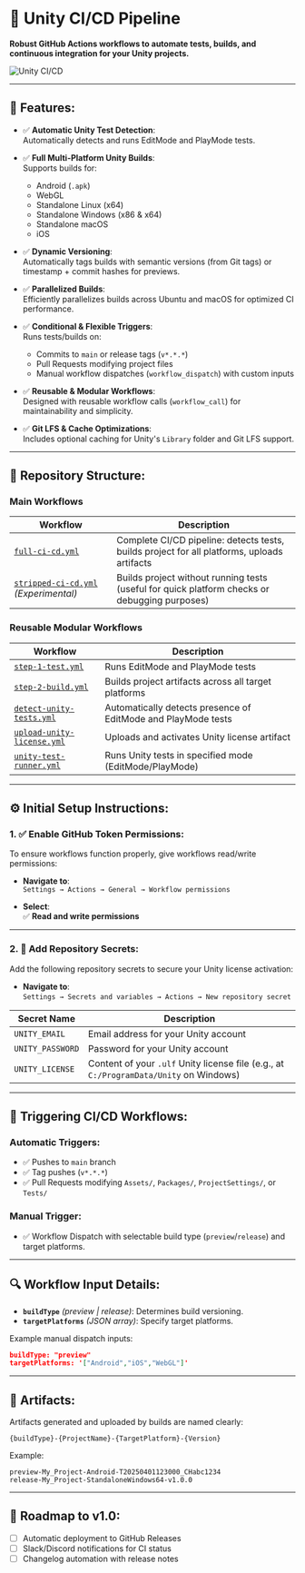 # 🚀 Unity CI/CD Pipeline

**Robust GitHub Actions workflows to automate tests, builds, and continuous integration for your Unity projects.**

![Unity CI/CD](https://github.com/Avalin/CI-CD-Unity-Test-Project/actions/workflows/full-ci-cd.yml/badge.svg)

---

## 📌 Features:

- ✅ **Automatic Unity Test Detection**:  
  Automatically detects and runs EditMode and PlayMode tests.

- ✅ **Full Multi-Platform Unity Builds**:  
  Supports builds for:
  - Android (`.apk`)
  - WebGL
  - Standalone Linux (x64)
  - Standalone Windows (x86 & x64)
  - Standalone macOS
  - iOS

- ✅ **Dynamic Versioning**:  
  Automatically tags builds with semantic versions (from Git tags) or timestamp + commit hashes for previews.

- ✅ **Parallelized Builds**:  
  Efficiently parallelizes builds across Ubuntu and macOS for optimized CI performance.

- ✅ **Conditional & Flexible Triggers**:  
  Runs tests/builds on:
  - Commits to `main` or release tags (`v*.*.*`)
  - Pull Requests modifying project files
  - Manual workflow dispatches (`workflow_dispatch`) with custom inputs

- ✅ **Reusable & Modular Workflows**:  
  Designed with reusable workflow calls (`workflow_call`) for maintainability and simplicity.

- ✅ **Git LFS & Cache Optimizations**:  
  Includes optional caching for Unity's `Library` folder and Git LFS support.

---

## 📂 Repository Structure:

### Main Workflows
| Workflow                                  | Description                                     |
|-------------------------------------------|-------------------------------------------------|
| [`full-ci-cd.yml`](./.github/workflows/full-ci-cd.yml) | Complete CI/CD pipeline: detects tests, builds project for all platforms, uploads artifacts |
| [`stripped-ci-cd.yml`](./.github/workflows/stripped-ci-cd.yml) *(Experimental)* | Builds project without running tests (useful for quick platform checks or debugging purposes) |

### Reusable Modular Workflows
| Workflow | Description |
|----------|-------------|
| [`step-1-test.yml`](./.github/workflows/step-1-test.yml) | Runs EditMode and PlayMode tests |
| [`step-2-build.yml`](./.github/workflows/step-2-build.yml) | Builds project artifacts across all target platforms |
| [`detect-unity-tests.yml`](./.github/workflows/detect-unity-tests.yml) | Automatically detects presence of EditMode and PlayMode tests |
| [`upload-unity-license.yml`](./.github/workflows/upload-unity-license.yml) | Uploads and activates Unity license artifact |
| [`unity-test-runner.yml`](./.github/workflows/unity-test-runner.yml) | Runs Unity tests in specified mode (EditMode/PlayMode) |

---

## ⚙️ Initial Setup Instructions:

### 1. ✅ Enable GitHub Token Permissions:

To ensure workflows function properly, give workflows read/write permissions:

- **Navigate to**:  
  `Settings → Actions → General → Workflow permissions`

- **Select**:  
  ✅ **Read and write permissions**

---

### 2. 🔐 Add Repository Secrets:

Add the following repository secrets to secure your Unity license activation:

- **Navigate to**:  
  `Settings → Secrets and variables → Actions → New repository secret`

| Secret Name      | Description                                                |
|------------------|------------------------------------------------------------|
| `UNITY_EMAIL`    | Email address for your Unity account                       |
| `UNITY_PASSWORD` | Password for your Unity account                            |
| `UNITY_LICENSE`  | Content of your `.ulf` Unity license file (e.g., at `C:/ProgramData/Unity` on Windows) |

---

## 🚦 Triggering CI/CD Workflows:

### Automatic Triggers:
- ✅ Pushes to `main` branch
- ✅ Tag pushes (`v*.*.*`)
- ✅ Pull Requests modifying `Assets/`, `Packages/`, `ProjectSettings/`, or `Tests/`

### Manual Trigger:
- ✅ Workflow Dispatch with selectable build type (`preview`/`release`) and target platforms.

---

## 🔍 Workflow Input Details:

- **`buildType`** *(preview | release)*: Determines build versioning.
- **`targetPlatforms`** *(JSON array)*: Specify target platforms.

Example manual dispatch inputs:

```json
buildType: "preview"
targetPlatforms: '["Android","iOS","WebGL"]'
```

---

## 🧩 Artifacts:

Artifacts generated and uploaded by builds are named clearly:

```
{buildType}-{ProjectName}-{TargetPlatform}-{Version}
```

Example:

```
preview-My_Project-Android-T20250401123000_CHabc1234
release-My_Project-StandaloneWindows64-v1.0.0
```

---

## 📑 Roadmap to v1.0:

- [ ] Automatic deployment to GitHub Releases
- [ ] Slack/Discord notifications for CI status
- [ ] Changelog automation with release notes
